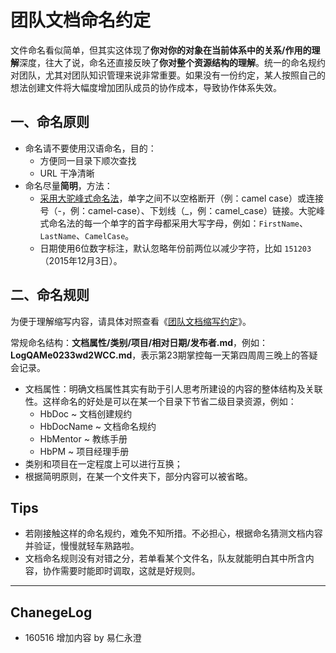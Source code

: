 # 团队文档命名约定

文件命名看似简单，但其实这体现了**你对你的对象在当前体系中的关系/作用的理解**深度，往大了说，命名还直接反映了**你对整个资源结构的理解**。统一的命名规约对团队，尤其对团队知识管理来说非常重要。如果没有一份约定，某人按照自己的想法创建文件将大幅度增加团队成员的协作成本，导致协作体系失效。

## 一、命名原则

- 命名请不要使用汉语命名，目的：
    - 方便同一目录下顺次查找
    -  URL 干净清晰
- 命名尽量**简明**，方法：
    - [采用大驼峰式命名法](https://zh.wikipedia.org/wiki/%E9%A7%9D%E5%B3%B0%E5%BC%8F%E5%A4%A7%E5%B0%8F%E5%AF%AB)，单字之间不以空格断开（例：camel case）或连接号（-，例：camel-case）、下划线（_，例：camel_case）链接。大驼峰式命名法的每一个单字的首字母都采用大写字母，例如：`FirstName`、`LastName`、`CamelCase`。
    - 日期使用6位数字标注，默认忽略年份前两位以减少字符，比如 `151203`（2015年12月3日）。

## 二、命名规则

为便于理解缩写内容，请具体对照查看《[团队文档缩写约定](https://github.com/runwithcc/FirstOfAll/wiki/HbDocShortRule.md)》。

常规命名结构：**文档属性/类别/项目/相对日期/发布者.md**，例如：**LogQAMe0233wd2WCC.md**，表示第23期掌控每一天第四周周三晚上的答疑会记录。

- 文档属性：明确文档属性其实有助于引人思考所建设的内容的整体结构及关联性。这样命名的好处是可以在某一个目录下节省二级目录资源，例如：
    - HbDoc ~ 文档创建规约
    - HbDocName ~ 文档命名规约
    - HbMentor ~ 教练手册
    - HbPM ~ 项目经理手册
- 类别和项目在一定程度上可以进行互换；
- 根据简明原则，在某一个文件夹下，部分内容可以被省略。

## Tips

- 若刚接触这样的命名规约，难免不知所措。不必担心，根据命名猜测文档内容并验证，慢慢就轻车熟路啦。
- 文档命名规则没有对错之分，若单看某个文件名，队友就能明白其中所含内容，协作需要时能即时调取，这就是好规则。

---- 

## ChanegeLog

- 160516 增加内容 by 易仁永澄
